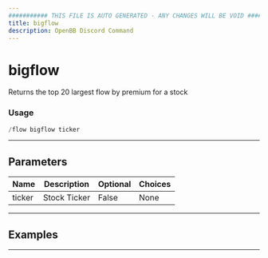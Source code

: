 ```yaml
---
########### THIS FILE IS AUTO GENERATED - ANY CHANGES WILL BE VOID ###########
title: bigflow
description: OpenBB Discord Command
---
```


# bigflow

Returns the top 20 largest flow by premium for a stock

### Usage

```python wordwrap
/flow bigflow ticker
```

---

## Parameters

| Name | Description | Optional | Choices |
| ---- | ----------- | -------- | ------- |
| ticker | Stock Ticker | False | None |


---

## Examples


---
